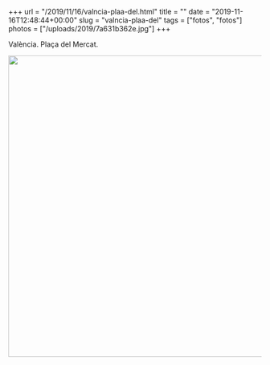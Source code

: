 +++
url = "/2019/11/16/valncia-plaa-del.html"
title = ""
date = "2019-11-16T12:48:44+00:00"
slug = "valncia-plaa-del"
tags = ["fotos", "fotos"]
photos = ["/uploads/2019/7a631b362e.jpg"]
+++

València. Plaça del Mercat.

<img src="/uploads/2019/7a631b362e.jpg" width="600" height="600" alt="" />
